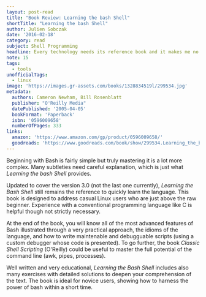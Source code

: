 ```yaml
---
layout: post-read
title: "Book Review: Learning the bash Shell"
shortTitle: "Learning the bash Shell"
author: Julien Sobczak
date: '2016-02-18'
category: read
subject: Shell Programming
headline: Every technology needs its reference book and it makes me no doubt that bash has found its one
note: 15
tags:
  - tools
unofficialTags:
  - linux
image: 'https://images.gr-assets.com/books/1328834519l/299534.jpg'
metadata:
  authors: Cameron Newham, Bill Rosenblatt
  publisher: "O'Reilly Media"
  datePublished: '2005-04-05'
  bookFormat: 'Paperback'
  isbn: '0596009658'
  numberOfPages: 333
links:
  amazon: 'https://www.amazon.com/gp/product/0596009658/'
  goodreads: 'https://www.goodreads.com/book/show/299534.Learning_the_bash_Shell'
---
```


Beginning with Bash is fairly simple but truly mastering it is a lot more complex. Many subtleties need careful explanation, which is just what *Learning the bash Shell* provides.

Updated to cover the version 3.0 (not the last one currently), *Learning the Bash Shell* still remains the reference to quickly learn the language. This book is designed to address casual Linux users who are just above the raw beginner. Experience with a conventional programming language like C is helpful though not strictly necessary.

At the end of the book, you will know all of the most advanced features of Bash illustrated through a very practical approach, the idioms of the language, and how to write maintenable and debugguable scripts (using a custom debugger whose code is presented). To go further, the book *Classic Shell Scripting* (O'Reilly) could be useful to master the full potential of the command line (awk, pipes, processes).

Well written and very educational, *Learning the Bash Shell* includes also many exercises with detailed solutions to deepen your comprehension of the text. The book is ideal for novice users, showing how to harness the power of bash within a short time.
